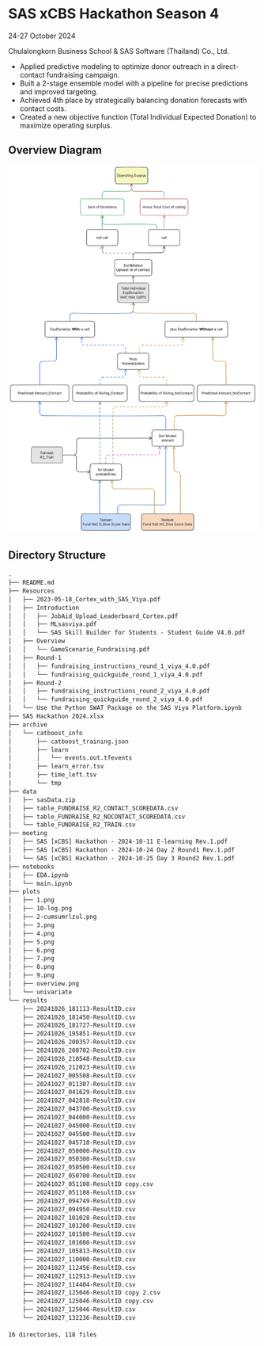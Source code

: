# SAS xCBS Hackathon Season 4

24-27 October 2024

Chulalongkorn Business School & SAS Software (Thailand) Co., Ltd.

- Applied predictive modeling to optimize donor outreach in a direct-contact fundraising campaign.
- Built a 2-stage ensemble model with a pipeline for precise predictions and improved targeting.
- Achieved 4th place by strategically balancing donation forecasts with contact costs.
- Created a new objective function (Total Individual Expected Donation) to maximize operating surplus.

## Overview Diagram
![Overview](plots/overview.png)

## Directory Structure
```txt
.
├── README.md
├── Resources
│   ├── 2023-05-18_Cortex_with_SAS_Viya.pdf
│   ├── Introduction
│   │   ├── JobAid_Upload_Leaderboard_Cortex.pdf
│   │   ├── MLsasviya.pdf
│   │   └── SAS Skill Builder for Students - Student Guide V4.0.pdf
│   ├── Overview
│   │   └── GameScenario_Fundraising.pdf
│   ├── Round-1
│   │   ├── fundraising_instructions_round_1_viya_4.0.pdf
│   │   └── fundraising_quickguide_round_1_viya_4.0.pdf
│   ├── Round-2
│   │   ├── fundraising_instructions_round_2_viya_4.0.pdf
│   │   └── fundraising_quickguide_round_2_viya_4.0.pdf
│   └── Use the Python SWAT Package on the SAS Viya Platform.ipynb
├── SAS Hackathon 2024.xlsx
├── archive
│   └── catboost_info
│       ├── catboost_training.json
│       ├── learn
│       │   └── events.out.tfevents
│       ├── learn_error.tsv
│       ├── time_left.tsv
│       └── tmp
├── data
│   ├── sasData.zip
│   ├── table_FUNDRAISE_R2_CONTACT_SCOREDATA.csv
│   ├── table_FUNDRAISE_R2_NOCONTACT_SCOREDATA.csv
│   └── table_FUNDRAISE_R2_TRAIN.csv
├── meeting
│   ├── SAS [xCBS] Hackathon - 2024-10-11 E-learning Rev.1.pdf
│   ├── SAS [xCBS] Hackathon - 2024-10-24 Day 2 Round1 Rev.1.pdf
│   └── SAS [xCBS] Hackathon - 2024-10-25 Day 3 Round2 Rev.1.pdf
├── notebooks
│   ├── EDA.ipynb
│   └── main.ipynb
├── plots
│   ├── 1.png
│   ├── 10-log.png
│   ├── 2-cumsumrlzul.png
│   ├── 3.png
│   ├── 4.png
│   ├── 5.png
│   ├── 6.png
│   ├── 7.png
│   ├── 8.png
│   ├── 9.png
│   ├── overview.png
│   └── univariate
└── results
    ├── 20241026_181113-ResultID.csv
    ├── 20241026_181450-ResultID.csv
    ├── 20241026_181727-ResultID.csv
    ├── 20241026_195851-ResultID.csv
    ├── 20241026_200357-ResultID.csv
    ├── 20241026_200702-ResultID.csv
    ├── 20241026_210548-ResultID.csv
    ├── 20241026_212023-ResultID.csv
    ├── 20241027_005508-ResultID.csv
    ├── 20241027_011307-ResultID.csv
    ├── 20241027_041629-ResultID.csv
    ├── 20241027_042818-ResultID.csv
    ├── 20241027_043700-ResultID.csv
    ├── 20241027_044000-ResultID.csv
    ├── 20241027_045000-ResultID.csv
    ├── 20241027_045500-ResultID.csv
    ├── 20241027_045710-ResultID.csv
    ├── 20241027_050000-ResultID.csv
    ├── 20241027_050300-ResultID.csv
    ├── 20241027_050500-ResultID.csv
    ├── 20241027_050700-ResultID.csv
    ├── 20241027_051108-ResultID copy.csv
    ├── 20241027_051108-ResultID.csv
    ├── 20241027_094749-ResultID.csv
    ├── 20241027_094950-ResultID.csv
    ├── 20241027_101028-ResultID.csv
    ├── 20241027_101200-ResultID.csv
    ├── 20241027_101500-ResultID.csv
    ├── 20241027_101600-ResultID.csv
    ├── 20241027_105813-ResultID.csv
    ├── 20241027_110000-ResultID.csv
    ├── 20241027_112456-ResultID.csv
    ├── 20241027_112913-ResultID.csv
    ├── 20241027_114404-ResultID.csv
    ├── 20241027_125046-ResultID copy 2.csv
    ├── 20241027_125046-ResultID copy.csv
    ├── 20241027_125046-ResultID.csv
    └── 20241027_132236-ResultID.csv

16 directories, 118 files
```